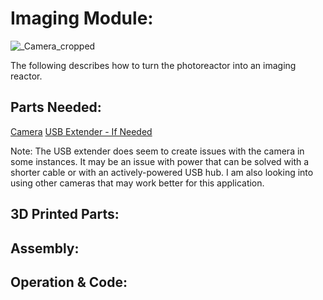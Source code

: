 <h1>Imaging Module:</h1>

![_Camera_cropped](https://github.com/user-attachments/assets/b398f27c-26b4-4100-98fb-fac003baddd9)

The following describes how to turn the photoreactor into an imaging reactor. 

<h2> Parts Needed: </h2>

[Camera](https://www.digikey.ca/en/products/detail/adafruit-industries-llc/5733/21839820)
[USB Extender - If Needed](https://www.amazon.ca/UGREEN-Extension-Extender-Transfer-Playstation/dp/B00P0ES0VC/ref=sr_1_5?crid=3N7RB1UZNDPM9&dib=eyJ2IjoiMSJ9.BhVm3nQeHf4O2F3fpluVa9MnVuqOXOqPzwndRqhN5wIk5KDBnGOyOacnbayJ5clOGYHaLHxdhKI6rnkZir4PwAJsOd09U1QD9qv1fTuxgMCQPkcKCM6-ybV8UKALXnw_wskcogvQg65o7bOX424w-_h-Qt9qaEt4mN6ElmxiGWEC7KLLOdewoQaJxE13Zu6O2pco-PesKyHwSwAnMI3XakVCboK7iKjdPY2Hb6xurQVthA3WPzighLCuuS8IEw0yXjPTXVnI_6q1riQLdB_S-qeTKg8rih4-pd0e4aAKv7cEObw2ZyZiPoslMgMZFGMUNWv4swpIfWzd6cllzPrXc40BNtEXacHGO-ZcmUbCqNeN4LvlyVmxF8kmsnndf9YWSJOVJwtSmoHuiI7UzX6fD9ZlHBly3g4CTy-M4vVkOYIF1IITzI5kdRMVn7tppYce.ysUtx2_TLXXK0cOXU83ke25pdNLNYkddpoul-cmYRAo&dib_tag=se&keywords=usb%2Bextender&qid=1737577841&sprefix=usb%2Bextender%2Caps%2C96&sr=8-5&th=1)

Note: The USB extender does seem to create issues with the camera in some instances. It may be an issue with power that can be solved with a shorter cable or with an actively-powered USB hub. I am also looking into using other cameras that may work better for this application. 

<h2> 3D Printed Parts: </h2>



<h2> Assembly: </h2>

<h2> Operation & Code: </h2>
